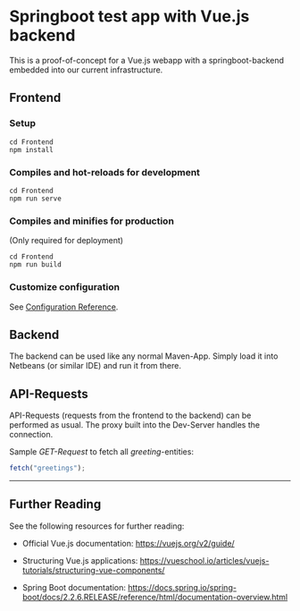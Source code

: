 # Springboot test app with Vue.js backend

This is a proof-of-concept for a Vue.js webapp with a springboot-backend embedded into our current infrastructure.

## Frontend

### Setup
```
cd Frontend
npm install
```

### Compiles and hot-reloads for development
```
cd Frontend
npm run serve
```

### Compiles and minifies for production
(Only required for deployment)
```
cd Frontend
npm run build
```

### Customize configuration
See [Configuration Reference](https://cli.vuejs.org/config/).

## Backend

The backend can be used like any normal Maven-App. Simply load it into Netbeans (or similar IDE) and run it from there.


## API-Requests

API-Requests (requests from the frontend to the backend) can be performed as usual. The proxy built into the Dev-Server handles the connection.

Sample *GET-Request* to fetch all *greeting*-entities:

```javascript
fetch("greetings");
```


______________________________

## Further Reading

See the following resources for further reading:

*  Official Vue.js documentation: https://vuejs.org/v2/guide/
*  Structuring Vue.js applications: https://vueschool.io/articles/vuejs-tutorials/structuring-vue-components/

*  Spring Boot documentation: https://docs.spring.io/spring-boot/docs/2.2.6.RELEASE/reference/html/documentation-overview.html
